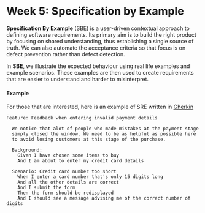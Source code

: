 # Week 5: Specification by Example

**Specification By Example** (SBE) is a user-driven contextual approach to defining software requirements. Its primary aim is to build the right product by focusing on shared understanding, thus establishing a single source of truth. We can also automate the acceptance criteria so that focus is on defect prevention rather than defect detection.

In **SBE**, we illustrate the expected behaviour using real life examples and example scenarios. These examples are then used to create requirements that are easier to understand and harder to misinterpret.

#### Example
For those that are interested, here is an example of SRE written in [Gherkin](https://github.com/cucumber/cucumber/wiki/Gherkin)
```
Feature: Feedback when entering invalid payment details

  We notice that alot of people who made mistakes at the payment stage
  simply closed the window. We need to be as helpful as possible here
  to avoid losing customers at this stage of the purchase.

  Background:
    Given I have chosen some items to buy
    And I am about to enter my credit card details

  Scenario: Credit card number too short
    When I enter a card number that's only 15 digits long
    And all the other details are correct
    And I submit the form
    Then the form should be redisplayed
    And I should see a message advising me of the correct number of digits
```
